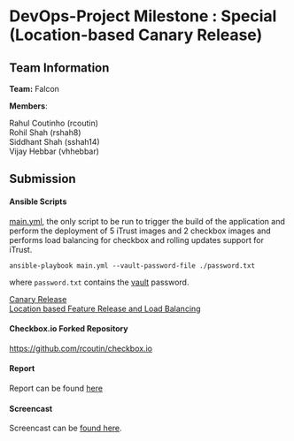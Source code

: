 # DevOps-Project Milestone : Special (Location-based Canary Release)

## Team Information

**Team:** Falcon

**Members**:

Rahul Coutinho  (rcoutin)  
Rohil Shah      (rshah8)  
Siddhant Shah   (sshah14)  
Vijay Hebbar    (vhhebbar)  

## Submission

#### Ansible Scripts

[main.yml](main.yml), the only script to be run to trigger the build of the application and perform the deployment of 5 iTrust images and 2 checkbox images and performs load balancing for checkbox and rolling updates support for iTrust.

``` 
ansible-playbook main.yml --vault-password-file ./password.txt
```
  

where ```password.txt``` contains the [vault](secrets.yml) password.

[Canary Release](/roles/checkbox_build/tasks/main.yml)  
[Location based Feature Release and Load Balancing](/roles/checkbox_build/templates/loadBalancer.js)
#### Checkbox.io Forked Repository
https://github.com/rcoutin/checkbox.io

#### Report
Report can be found [here](report.md)

#### Screencast

Screencast can be [found here](https://youtu.be/2dtvdnBwCDg).
